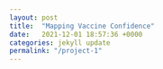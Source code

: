 ```yaml
---
layout: post
title:  "Mapping Vaccine Confidence"
date:   2021-12-01 18:57:36 +0000
categories: jekyll update
permalink: "/project-1"
---
```



